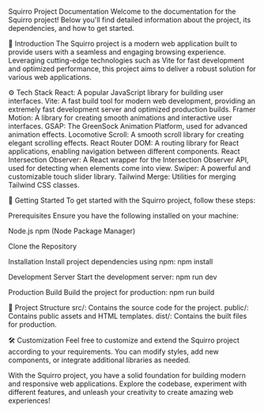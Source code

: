 Squirro Project Documentation
Welcome to the documentation for the Squirro project! Below you'll find detailed information about the project, its dependencies, and how to get started.

🌰 Introduction
The Squirro project is a modern web application built to provide users with a seamless and engaging browsing experience. Leveraging cutting-edge technologies such as Vite for fast development and optimized performance, this project aims to deliver a robust solution for various web applications.

⚙️ Tech Stack
React: A popular JavaScript library for building user interfaces.
Vite: A fast build tool for modern web development, providing an extremely fast development server and optimized production builds.
Framer Motion: A library for creating smooth animations and interactive user interfaces.
GSAP: The GreenSock Animation Platform, used for advanced animation effects.
Locomotive Scroll: A smooth scroll library for creating elegant scrolling effects.
React Router DOM: A routing library for React applications, enabling navigation between different components.
React Intersection Observer: A React wrapper for the Intersection Observer API, used for detecting when elements come into view.
Swiper: A powerful and customizable touch slider library.
Tailwind Merge: Utilities for merging Tailwind CSS classes.



🚀 Getting Started
To get started with the Squirro project, follow these steps:

Prerequisites
Ensure you have the following installed on your machine:

Node.js
npm (Node Package Manager)

Clone the Repository


Installation
Install project dependencies using npm:
npm install

Development Server
Start the development server:
npm run dev

Production Build
Build the project for production:
npm run build


📁 Project Structure
src/: Contains the source code for the project.
public/: Contains public assets and HTML templates.
dist/: Contains the built files for production.


🛠️ Customization
Feel free to customize and extend the Squirro project according to your requirements. You can modify styles, add new components, or integrate additional libraries as needed.

With the Squirro project, you have a solid foundation for building modern and responsive web applications. Explore the codebase, experiment with different features, and unleash your creativity to create amazing web experiences!